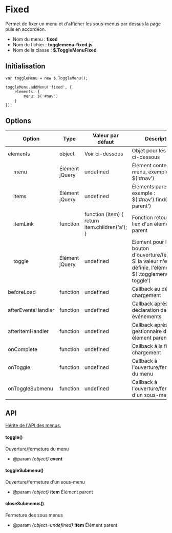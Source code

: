 # Fixed

Permet de fixer un menu et d'afficher les sous-menus par dessus la page puis en accordéon.

* Nom du menu : **fixed**
* Nom du fichier : **togglemenu-fixed.js**
* Nom de la classe : **$.ToggleMenuFixed**


## Initialisation

    var toggleMenu = new $.ToggleMenu();
    
    toggleMenu.addMenu('fixed', {
        elements: {
            menu: $('#nav')
        }
    });


## Options

| Option                           | Type           | Valeur par défaut                              | Description                                                                                                          |
|----------------------------------|----------------|------------------------------------------------|----------------------------------------------------------------------------------------------------------------------|
| elements                         | object         | Voir ci-dessous                                | Objet pour les options ci-dessous                                                                                    |
| &nbsp;&nbsp;&nbsp;&nbsp;menu     | Élément jQuery | undefined                                      | Élément conteneur du menu, exemple : $('#nav')                                                                       |
| &nbsp;&nbsp;&nbsp;&nbsp;items    | Élément jQuery | undefined                                      | Éléments parents, exemple : $('#nav').find('li.is-parent')                                                           |
| &nbsp;&nbsp;&nbsp;&nbsp;itemLink | function       | function (item) { return item.children('a'); } | Fonction retournant le lien d'un élément parent                                                                      |
| &nbsp;&nbsp;&nbsp;&nbsp;toggle   | Élément jQuery | undefined                                      | Élément pour le bouton d'ouverture/fermeture. Si la valeur n'est pas définie, l'élément sera $('.togglemenu-toggle') |
| beforeLoad                       | function       | undefined                                      | Callback au début du chargement                                                                                      |
| afterEventsHandler               | function       | undefined                                      | Callback après la déclaration des événements                                                                         |
| afterItemHandler                 | function       | undefined                                      | Callback après le gestionnaire d'un élément parent                                                                   |
| onComplete                       | function       | undefined                                      | Callback à la fin du chargement                                                                                      |
| onToggle                         | function       | undefined                                      | Callback à l'ouverture/fermeture du menu                                                                             |
| onToggleSubmenu                  | function       | undefined                                      | Callback à l'ouverture/fermeture d'un sous-menu                                                                      |


## API

[Hérite de l'API des menus.](../README.md#api-menus)


#### toggle()

Ouverture/fermeture du menu

* @param *{object}* **event**


#### toggleSubmenu()

Ouverture/fermeture d'un sous-menu

* @param *{object}* **item** Élément parent


#### closeSubmenus()

Fermeture des sous menus

* @param *{object=undefined}* **item** Élément parent


